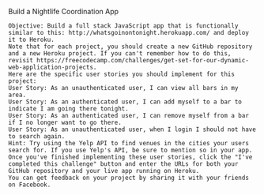 Build a Nightlife Coordination App

    Objective: Build a full stack JavaScript app that is functionally similar to this: http://whatsgoinontonight.herokuapp.com/ and deploy it to Heroku.
    Note that for each project, you should create a new GitHub repository and a new Heroku project. If you can't remember how to do this, revisit https://freecodecamp.com/challenges/get-set-for-our-dynamic-web-application-projects.
    Here are the specific user stories you should implement for this project:
    User Story: As an unauthenticated user, I can view all bars in my area.
    User Story: As an authenticated user, I can add myself to a bar to indicate I am going there tonight.
    User Story: As an authenticated user, I can remove myself from a bar if I no longer want to go there.
    User Story: As an unauthenticated user, when I login I should not have to search again.
    Hint: Try using the Yelp API to find venues in the cities your users search for. If you use Yelp's API, be sure to mention so in your app.
    Once you've finished implementing these user stories, click the "I've completed this challenge" button and enter the URLs for both your GitHub repository and your live app running on Heroku.
    You can get feedback on your project by sharing it with your friends on Facebook.
